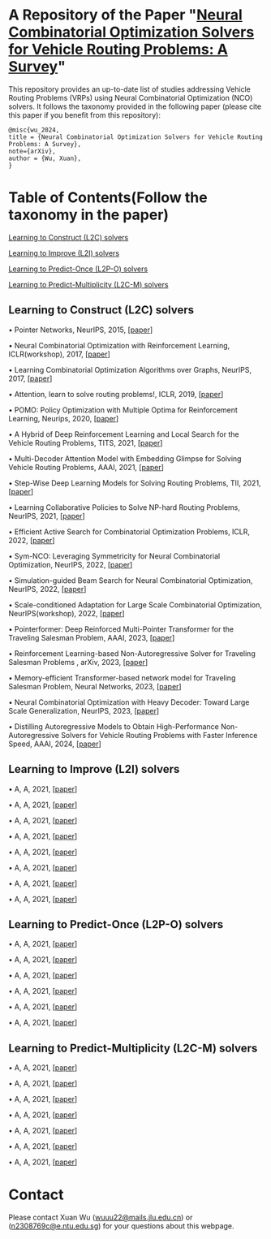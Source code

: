 # A Repository of the Paper "[Neural Combinatorial Optimization Solvers for Vehicle Routing Problems: A Survey]()"
This repository provides an up-to-date list of studies addressing Vehicle Routing Problems (VRPs) using Neural Combinatorial Optimization (NCO) solvers. It follows the taxonomy provided in the following paper (please cite this paper if you benefit from this repository):

```
@misc{wu_2024,
title = {Neural Combinatorial Optimization Solvers for Vehicle Routing Problems: A Survey},
note={arXiv},
author = {Wu, Xuan},
}
```
# Table of Contents(Follow the taxonomy in the paper)
[Learning to Construct (L2C) solvers](#Learning-to-Construct-L2C-solvers)

[Learning to Improve (L2I) solvers](#Learning-to-Improve-L2I-solvers)

[Learning to Predict-Once (L2P-O) solvers](#Learning-to-Predict-Once-L2P-O-solvers)

[Learning to Predict-Multiplicity (L2C-M) solvers](#Learning-to-Predict-Multiplicity-L2C-M-solvers)

## Learning to Construct (L2C) solvers
&bull; Pointer Networks, NeurIPS, 2015, [[paper](https://proceedings.neurips.cc/paper_files/paper/2015/file/29921001f2f04bd3baee84a12e98098f-Paper.pdf)]

&bull; Neural Combinatorial Optimization with Reinforcement Learning, ICLR(workshop), 2017, [[paper](https://openreview.net/pdf?id=Bk9mxlSFx)]

&bull; Learning Combinatorial Optimization Algorithms over Graphs, NeurIPS, 2017, [[paper](https://proceedings.neurips.cc/paper_files/paper/2017/file/d9896106ca98d3d05b8cbdf4fd8b13a1-Paper.pdf)]

&bull; Attention, learn to solve routing problems!, ICLR, 2019, [[paper](https://openreview.net/pdf?id=ByxBFsRqYm)]

&bull; POMO: Policy Optimization with Multiple Optima for Reinforcement Learning, Neurips, 2020, [[paper](https://proceedings.neurips.cc/paper/2020/file/f231f2107df69eab0a3862d50018a9b2-Paper.pdf)]

&bull; A Hybrid of Deep Reinforcement Learning and Local Search for the Vehicle Routing Problems, TITS, 2021, [[paper](https://ieeexplore.ieee.org/document/9141401)]

&bull; Multi-Decoder Attention Model with Embedding Glimpse for Solving Vehicle Routing Problems, AAAI, 2021, [[paper](https://ojs.aaai.org/index.php/AAAI/article/view/17430)]

&bull; Step-Wise Deep Learning Models for Solving Routing Problems, TII, 2021, [[paper](https://ieeexplore.ieee.org/document/9226142)]

&bull; Learning Collaborative Policies to Solve NP-hard Routing Problems, NeurIPS, 2021, [[paper](https://ojs.aaai.org/index.php/AAAI/article/view/17430)]

&bull; Efficient Active Search for Combinatorial Optimization Problems, ICLR, 2022, [[paper](https://openreview.net/pdf?id=nO5caZwFwYu)]

&bull; Sym-NCO: Leveraging Symmetricity for Neural Combinatorial Optimization, NeurIPS, 2022, [[paper](https://openreview.net/forum?id=kHrE2vi5Rvs)]

&bull; Simulation-guided Beam Search for Neural Combinatorial Optimization, NeurIPS, 2022, [[paper](https://openreview.net/pdf?id=tYAS1Rpys5)]

&bull; Scale-conditioned Adaptation for Large Scale Combinatorial Optimization, NeurIPS(workshop), 2022, [[paper](https://openreview.net/pdf?id=oy8hDBI8Qx)]

&bull; Pointerformer: Deep Reinforced Multi-Pointer Transformer for the Traveling Salesman Problem, AAAI, 2023, [[paper](https://arxiv.org/pdf/2304.09407.pdf)]

&bull; Reinforcement Learning-based Non-Autoregressive Solver for Traveling Salesman Problems
, arXiv, 2023, [[paper](https://arxiv.org/abs/2308.00560)]

&bull; Memory-efficient Transformer-based network model for Traveling Salesman Problem, Neural Networks, 2023, [[paper](https://www.sciencedirect.com/science/article/abs/pii/S0893608023000771)]

&bull; Neural Combinatorial Optimization with Heavy Decoder: Toward Large Scale Generalization, NeurIPS, 2023, [[paper](https://openreview.net/pdf?id=RBI4oAbdpm)]

&bull; Distilling Autoregressive Models to Obtain High-Performance Non-Autoregressive Solvers for Vehicle Routing Problems with Faster Inference Speed, AAAI, 2024, [[paper](https://arxiv.org/abs/2312.12469)]

## Learning to Improve (L2I) solvers

&bull; A, A, 2021, [[paper]()]

&bull; A, A, 2021, [[paper]()]

&bull; A, A, 2021, [[paper]()]

&bull; A, A, 2021, [[paper]()]

&bull; A, A, 2021, [[paper]()]

&bull; A, A, 2021, [[paper]()]

&bull; A, A, 2021, [[paper]()]

&bull; A, A, 2021, [[paper]()]
## Learning to Predict-Once (L2P-O) solvers

&bull; A, A, 2021, [[paper]()]

&bull; A, A, 2021, [[paper]()]

&bull; A, A, 2021, [[paper]()]

&bull; A, A, 2021, [[paper]()]

&bull; A, A, 2021, [[paper]()]

&bull; A, A, 2021, [[paper]()]

## Learning to Predict-Multiplicity (L2C-M) solvers

&bull; A, A, 2021, [[paper]()]

&bull; A, A, 2021, [[paper]()]

&bull; A, A, 2021, [[paper]()]

&bull; A, A, 2021, [[paper]()]

&bull; A, A, 2021, [[paper]()]

&bull; A, A, 2021, [[paper]()]

&bull; A, A, 2021, [[paper]()]



# Contact

Please contact Xuan Wu ([wuuu22@mails.jlu.edu.cn](wuuu22@mails.jlu.edu.cn)) or ([n2308769c@e.ntu.edu.sg](n2308769c@e.ntu.edu.sg)) for your questions about this webpage.
